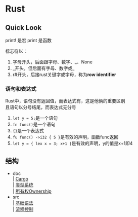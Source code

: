 # Rust
## Quick Look
print!  是宏
print   是函数

标志符以：<br>
1. 字母开头，后面跟字母、数字、_、None
2. _开头，但后面有字母、数字或\_
3. r#开头，后接rust关键字或字母，称为**row identifier**

### 语句和表达式
Rust中，语句没有返回值，而表达式有，这是他俩的重要区别<br>
且语句以分号结尾，而表达式无分号<br>
1. `let y = 5;`是一个语句
2. `fn func()`是一个语句
3. `{}`是一个表达式
4. `fu func() ->i32 { 5 }`是有效的声明，函数func返回
5. `let y = { lex x = 3; x+1 }`是有效的声明，y的值是x+1即4

## 结构
- doc<br>
| [Cargo](./doc/cargo.md)<br>
| [类型系统](./doc/type_system.md)<br>
| [所有权Ownership](./doc/ownership.md)
- src<br>
| [基础语法](./src/main.rs)<br>
| [流程控制](./src/process_control.rs)<br>